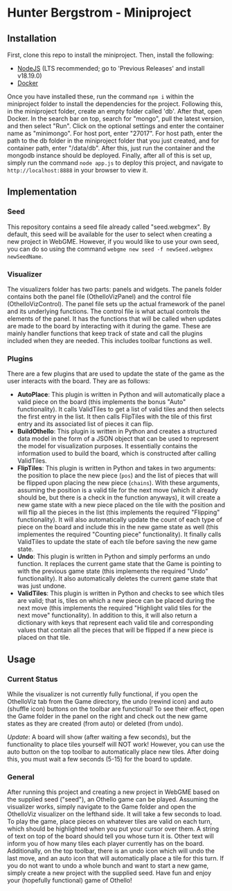 # Hunter Bergstrom - Miniproject
## Installation
First, clone this repo to install the miniproject. Then, install the  following:
- [NodeJS](https://nodejs.org/en/) (LTS recommended; go to 'Previous Releases' and install v18.19.0)
- [Docker](https://www.docker.com/)

Once you have installed these, run the command `npm i` within the miniproject folder to install the dependencies for the project. Following this, in the miniproject folder, create an empty folder called 'db'. After that, open Docker. In the search bar on top, search for "mongo", pull the latest version, and then select "Run". Click on the optional settings and enter the container name as "minimongo". For host port, enter "27017". For host path, enter the path to the db folder in the miniproject folder that you just created, and for container path, enter "/data/db". After this, just run the container and the mongodb instance should be deployed. Finally, after all of this is set up, simply run the command `node app.js` to deploy this project, and navigate to `http://localhost:8888` in your browser to view it.

## Implementation
### Seed
This repository contains a seed file already called "seed.webgmex". By default, this seed will be available for the user to select when creating a new project in WebGME. However, if you would like to use your own seed, you can do so using the command `webgme new seed -f newSeed.webgmex newSeedName`.
### Visualizer
The visualizers folder has two parts: panels and widgets. The panels folder contains both the panel file (OthelloVizPanel) and the control file (OthelloVizControl). The panel file sets up the actual framework of the panel and its underlying functions. The control file is what actual controls the elements of the panel. It has the functions that will be called when updates are made to the board by interacting with it during the game. These are mainly handler functions that keep track of state and call the plugins included when they are needed. This includes toolbar functions as well.
### Plugins
There are a few plugins that are used to update the state of the game as the user interacts with the board. They are as follows:
- **AutoPlace**: This plugin is written in Python and will automatically place a valid piece on the board (this implements the bonus "Auto" functionality). It calls ValidTiles to get a list of valid tiles and then selects the first entry in the list. It then calls FlipTiles with the tile of this first entry and its associated list of pieces it can flip.
- **BuildOthello**: This plugin is written in Python and creates a structured data model in the form of a JSON object that can be used to represent the model for visualization purposes. It essentially contains the information used to build the board, which is constructed after calling ValidTiles.
- **FlipTiles**: This plugin is written in Python and takes in two arguments: the position to place the new piece (`pos`) and the list of pieces that will be flipped upon placing the new piece (`chains`). With these arguments, assuming the position is a valid tile for the next move (which it already should be, but there is a check in the function anyways), it will create a new game state with a new piece placed on the tile with the position and will flip all the pieces in the list (this implements the required "Flipping" functionality). It will also automatically update the count of each type of piece on the board and include this in the new game state as well (this implementes the required "Counting piece" functionality). It finally calls ValidTiles to update the state of each tile before saving the new game state.
- **Undo**: This plugin is written in Python and simply performs an undo function. It replaces the current game state that the Game is pointing to with the previous game state (this implements the required "Undo" functionality). It also automatically deletes the current game state that was just undone.
- **ValidTiles**: This plugin is written in Python and checks to see which tiles are valid; that is, tiles on which a new piece can be placed during the next move (this implements the required "Highlight valid tiles for the next move" functionality). In addition to this, it will also return a dictionary with keys that represent each valid tile and corresponding values that contain all the pieces that will be flipped if a new piece is placed on that tile.

## Usage
### Current Status
While the visualizer is not currently fully functional, if you open the OthelloViz tab from the Game directory, the undo (rewind icon) and auto (shuffle icon) buttons on the toolbar are functional! To see their effect, open the Game folder in the panel on the right and check out the new game states as they are created (from auto) or deleted (from undo).

*Update*: A board will show (after waiting a few seconds), but the functionality to place tiles yourself will NOT work! However, you can use the auto button on the top toolbar to automatically place new tiles. After doing this, you must wait a few seconds (5-15) for the board to update.
### General
After running this project and creating a new project in WebGME based on the supplied seed ("seed"), an Othello game can be played. Assuming the visualizer works, simply navigate to the Game folder and open the OthelloViz visualizer on the lefthand side. It will take a few seconds to load. To play the game, place pieces on whatever tiles are valid on each turn, which should be highlighted when you put your cursor over them. A string of text on top of the board should tell you whose turn it is. Other text will inform you of how many tiles each player currently has on the board. Additionally, on the top toolbar, there is an undo icon which will undo the last move, and an auto icon that will automatically place a tile for this turn. If you do not want to undo a whole bunch and want to start a new game, simply create a new project with the supplied seed. Have fun and enjoy your (hopefully functional) game of Othello!

